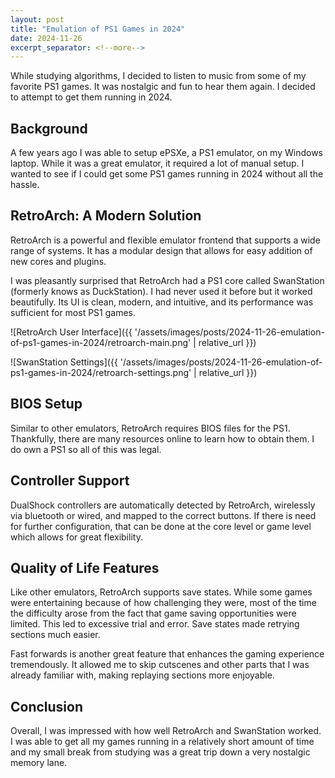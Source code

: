 ```yaml
---
layout: post
title: "Emulation of PS1 Games in 2024"
date: 2024-11-26
excerpt_separator: <!--more-->
---
```


While studying algorithms, I decided to listen to music from some of my favorite PS1 games. It was nostalgic and fun to hear them again. I decided to attempt to get them running in 2024.

<!--more-->

## Background
A few years ago I was able to setup ePSXe, a PS1 emulator, on my Windows laptop. While it was a great emulator, it required a lot of manual setup. I wanted to see if I could get some PS1 games running in 2024 without all the hassle.

## RetroArch: A Modern Solution

RetroArch is a powerful and flexible emulator frontend that supports a wide range of systems. It has a modular design that allows for easy addition of new cores and plugins.

I was pleasantly surprised that RetroArch had a PS1 core called SwanStation (formerly knows as DuckStation). I had never used it before but it worked beautifully. Its UI is clean, modern, and intuitive, and its performance was sufficient for most PS1 games.

![RetroArch User Interface]({{ '/assets/images/posts/2024-11-26-emulation-of-ps1-games-in-2024/retroarch-main.png' | relative_url }})

![SwanStation Settings]({{ '/assets/images/posts/2024-11-26-emulation-of-ps1-games-in-2024/retroarch-settings.png' | relative_url }})

## BIOS Setup
Similar to other emulators, RetroArch requires BIOS files for the PS1. Thankfully, there are many resources online to learn how to obtain them. I do own a PS1 so all of this was legal.

## Controller Support
DualShock controllers are automatically detected by RetroArch, wirelessly via bluetooth or wired, and mapped to the correct buttons. If there is need for further configuration, that can be done at the core level or game level which allows for great flexibility.

## Quality of Life Features
Like other emulators, RetroArch supports save states. While some games were entertaining because of how challenging they were, most of the time the difficulty arose from the fact that game saving opportunities were limited. This led to excessive trial and error. Save states made retrying sections much easier.

Fast forwards is another great feature that enhances the gaming experience tremendously. It allowed me to skip cutscenes and other parts that I was already familiar with, making replaying sections more enjoyable.

## Conclusion
Overall, I was impressed with how well RetroArch and SwanStation worked. I was able to get all my games running in a relatively short amount of time and my small break from studying was a great trip down a very nostalgic memory lane.
